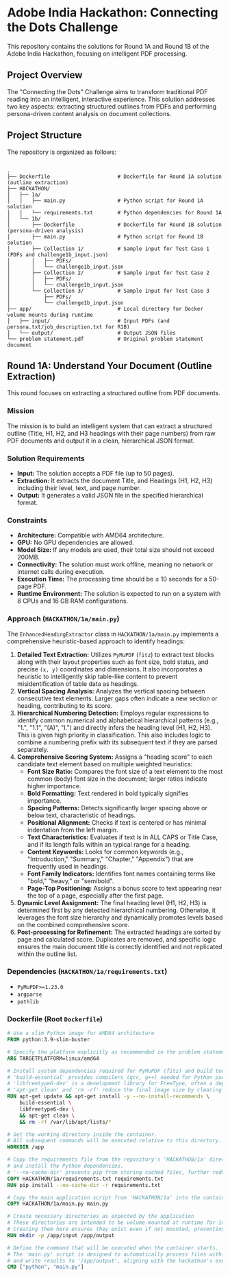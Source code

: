 # Adobe India Hackathon: Connecting the Dots Challenge

This repository contains the solutions for Round 1A and Round 1B of the Adobe India Hackathon, focusing on intelligent PDF processing.

## Project Overview

The "Connecting the Dots" Challenge aims to transform traditional PDF reading into an intelligent, interactive experience. This solution addresses two key aspects: extracting structured outlines from PDFs and performing persona-driven content analysis on document collections.

## Project Structure

The repository is organized as follows:
```

.
├── Dockerfile                      # Dockerfile for Round 1A solution (outline extraction)
├── HACKATHON/
│   ├── 1a/
│   │   ├── main.py                 # Python script for Round 1A solution
│   │   └── requirements.txt        # Python dependencies for Round 1A
│   └── 1b/
│       ├── Dockerfile              # Dockerfile for Round 1B solution (persona-driven analysis)
│       ├── main.py                 # Python script for Round 1B solution
│       ├── Collection 1/           # Sample input for Test Case 1 (PDFs and challenge1b_input.json)
│       │   ├── PDFs/
│       │   └── challenge1b_input.json
│       ├── Collection 2/           # Sample input for Test Case 2
│       │   ├── PDFs/
│       │   └── challenge1b_input.json
│       └── Collection 3/           # Sample input for Test Case 3
│           ├── PDFs/
│           └── challenge1b_input.json
├── app/                            # Local directory for Docker volume mounts during runtime
│   ├── input/                      # Input PDFs (and persona.txt/job_description.txt for R1B)
│   └── output/                     # Output JSON files
└── problem statement.pdf           # Original problem statement document
```
## Round 1A: Understand Your Document (Outline Extraction)

This round focuses on extracting a structured outline from PDF documents.

### Mission
The mission is to build an intelligent system that can extract a structured outline (Title, H1, H2, and H3 headings with their page numbers) from raw PDF documents and output it in a clean, hierarchical JSON format.

### Solution Requirements
* **Input:** The solution accepts a PDF file (up to 50 pages).
* **Extraction:** It extracts the document Title, and Headings (H1, H2, H3) including their level, text, and page number.
* **Output:** It generates a valid JSON file in the specified hierarchical format.

### Constraints
* **Architecture:** Compatible with AMD64 architecture.
* **GPU:** No GPU dependencies are allowed.
* **Model Size:** If any models are used, their total size should not exceed 200MB.
* **Connectivity:** The solution must work offline, meaning no network or internet calls during execution.
* **Execution Time:** The processing time should be $\le$ 10 seconds for a 50-page PDF.
* **Runtime Environment:** The solution is expected to run on a system with 8 CPUs and 16 GB RAM configurations.

### Approach (`HACKATHON/1a/main.py`)
The `EnhancedHeadingExtractor` class in `HACKATHON/1a/main.py` implements a comprehensive heuristic-based approach to identify headings:

1.  **Detailed Text Extraction:** Utilizes `PyMuPDF` (`fitz`) to extract text blocks along with their layout properties such as font size, bold status, and precise `(x, y)` coordinates and dimensions. It also incorporates a heuristic to intelligently skip table-like content to prevent misidentification of table data as headings.
2.  **Vertical Spacing Analysis:** Analyzes the vertical spacing between consecutive text elements. Larger gaps often indicate a new section or heading, contributing to its score.
3.  **Hierarchical Numbering Detection:** Employs regular expressions to identify common numerical and alphabetical hierarchical patterns (e.g., "1.", "1.1", "(A)", "I.") and directly infers the heading level (H1, H2, H3). This is given high priority in classification. This also includes logic to combine a numbering prefix with its subsequent text if they are parsed separately.
4.  **Comprehensive Scoring System:** Assigns a "heading score" to each candidate text element based on multiple weighted heuristics:
    * **Font Size Ratio:** Compares the font size of a text element to the most common (body) font size in the document; larger ratios indicate higher importance.
    * **Bold Formatting:** Text rendered in bold typically signifies importance.
    * **Spacing Patterns:** Detects significantly larger spacing above or below text, characteristic of headings.
    * **Positional Alignment:** Checks if text is centered or has minimal indentation from the left margin.
    * **Text Characteristics:** Evaluates if text is in ALL CAPS or Title Case, and if its length falls within an typical range for a heading.
    * **Content Keywords:** Looks for common keywords (e.g., "Introduction," "Summary," "Chapter," "Appendix") that are frequently used in headings.
    * **Font Family Indicators:** Identifies font names containing terms like "bold," "heavy," or "semibold".
    * **Page-Top Positioning:** Assigns a bonus score to text appearing near the top of a page, especially after the first page.
5.  **Dynamic Level Assignment:** The final heading level (H1, H2, H3) is determined first by any detected hierarchical numbering. Otherwise, it leverages the font size hierarchy and dynamically promotes levels based on the combined comprehensive score.
6.  **Post-processing for Refinement:** The extracted headings are sorted by page and calculated score. Duplicates are removed, and specific logic ensures the main document title is correctly identified and not replicated within the outline list.

### Dependencies (`HACKATHON/1a/requirements.txt`)
* `PyMuPDF>=1.23.0`
* `argparse`
* `pathlib`

### Dockerfile (Root `Dockerfile`)

```dockerfile
# Use a slim Python image for AMD64 architecture
FROM python:3.9-slim-buster

# Specify the platform explicitly as recommended in the problem statement
ARG TARGETPLATFORM=linux/amd64

# Install system dependencies required for PyMuPDF (fitz) and build tools.
# 'build-essential' provides compilers (gcc, g++) needed for Python packages with C extensions.
# 'libfreetype6-dev' is a development library for FreeType, often a dependency for PDF rendering libraries.
# 'apt-get clean' and 'rm -rf' reduce the final image size by clearing apt caches.
RUN apt-get update && apt-get install -y --no-install-recommends \
    build-essential \
    libfreetype6-dev \
    && apt-get clean \
    && rm -rf /var/lib/apt/lists/*

# Set the working directory inside the container.
# All subsequent commands will be executed relative to this directory.
WORKDIR /app

# Copy the requirements file from the repository's 'HACKATHON/1a' directory
# and install the Python dependencies.
# '--no-cache-dir' prevents pip from storing cached files, further reducing image size.
COPY HACKATHON/1a/requirements.txt requirements.txt
RUN pip install --no-cache-dir -r requirements.txt

# Copy the main application script from 'HACKATHON/1a' into the container's working directory.
COPY HACKATHON/1a/main.py main.py

# Create necessary directories as expected by the application
# These directories are intended to be volume-mounted at runtime for input/output.
# Creating them here ensures they exist even if not mounted, preventing potential errors.
RUN mkdir -p /app/input /app/output

# Define the command that will be executed when the container starts.
# The 'main.py' script is designed to automatically process files within '/app/input'
# and write results to '/app/output', aligning with the hackathon's execution requirements.
CMD ["python", "main.py"]